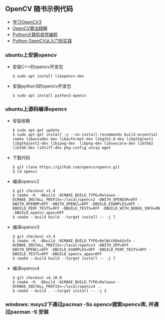 ## OpenCV 随书示例代码

- [学习OpenCV3](Learning.OpenCV)
- [OpenCV算法精解](OpenCV.Algorithmic.Solution)
- [Python计算机视觉编程](Programming.Computer.Vision.With.Python)
- [Python OpenCV从入门到实践](Python.OpenCV.From.Novice.To.Practice)


### ubuntu上安装opencv

- 安装C++的opencv开发包
    ```
    $ sudo apt install libopencv-dev 
    ```

- 安装python3的opencv开发包
    ```
    $ sudo apt install python3-opencv
    ```


### ubuntu上源码编译opencv

- 安装依赖
    ```
    $ sudo apt-get update
    $ sudo apt-get install -y --no-install-recommends build-essential cmake libavcodec-dev libavformat-dev libgtk2.0-dev libgtkglext1 libgtkglext1-dev libjpeg-dev  libpng-dev libswscale-dev libtbb2 libtbb-dev libtiff-dev pkg-config unzip wget
    ```

- 下载代码
    ```
    $ git clone https://github.com/opencv/opencv.git
    $ cd opencv
    ```

- 编译opencv2
    ```
    $ git checkout v2.4
    $ cmake -H. -Bbuild -DCMAKE_BUILD_TYPE=Release -DCMAKE_INSTALL_PREFIX=~/local/opencv2 -DWITH_OPENEXR=OFF -DWITH_OPENMP=OFF -DWITH_OPENCL=OFF -DBUILD_EXAMPLES=OFF -DBUILD_PERF_TESTS=OFF -DBUILD_TESTS=OFF -DBUILD_WITH_DEBUG_INFO=ON -DBUILD_opencv_apps=OFF
    $ cmake --build build --target install -- -j 7
    ```

- 编译opencv3
    ```
    $ git checkout v3.4
    $ cmake -H. -Bbuild -DCMAKE_BUILD_TYPE=RelWithDebInfo -DCMAKE_INSTALL_PREFIX=~/local/opencv3 -DWITH_IPP=OFF -DWITH_OPENCL=OFF -DBUILD_EXAMPLES=OFF -DBUILD_PERF_TESTS=OFF -DBUILD_TESTS=OFF -DBUILD_opencv_apps=OFF
    $ cmake --build build --target install -- -j 7
    ```

- 编译opencv4
    ```
    $ git checkout v4.10.0
    $ cmake -H. -Bbuild -DCMAKE_BUILD_TYPE=Release -DCMAKE_INSTALL_PREFIX=~/local/opencv4 ..
    $ cmake --build . --target install -- -j 3
    ```

### windows: msys2下通过pacman -Ss opencv搜索opencv库, 并通过pacman -S 安装

